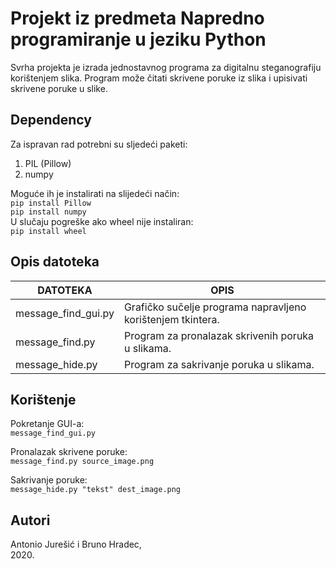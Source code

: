 # Projekt iz predmeta Napredno programiranje u jeziku Python

Svrha projekta je izrada jednostavnog programa za digitalnu 
steganografiju korištenjem slika. Program može čitati skrivene
poruke iz slika i upisivati skrivene poruke u slike.

## Dependency

Za ispravan rad potrebni su sljedeći paketi:  
<ol>
    <li>PIL (Pillow)</li>
    <li>numpy</li>
</ol>  

Moguće ih je instalirati na slijedeći način:  
```pip install Pillow```  
```pip install numpy```  
U slučaju pogreške ako wheel nije instaliran:    
```pip install wheel```  

## Opis datoteka

| DATOTEKA            | OPIS                                                        |
|---------------------|-------------------------------------------------------------|
| message_find_gui.py | Grafičko sučelje programa napravljeno korištenjem tkintera. |
| message_find.py     | Program za pronalazak skrivenih poruka u slikama.           |
| message_hide.py     | Program za sakrivanje poruka u slikama.                     |

## Korištenje

Pokretanje GUI-a:  
```message_find_gui.py```  

Pronalazak skrivene poruke:  
```message_find.py source_image.png```  

Sakrivanje poruke:  
```message_hide.py "tekst" dest_image.png```  

## Autori

Antonio Jurešić i Bruno Hradec,  
2020.